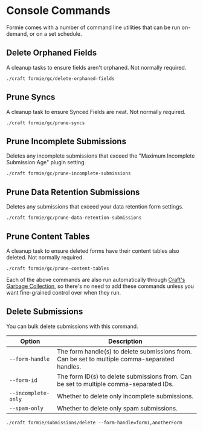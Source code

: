 # Console Commands
Formie comes with a number of command line utilities that can be run on-demand, or on a set schedule.

## Delete Orphaned Fields
A cleanup tasks to ensure fields aren't orphaned. Not normally required.

```
./craft formie/gc/delete-orphaned-fields
```

## Prune Syncs
A cleanup task to ensure Synced Fields are neat. Not normally required.

```
./craft formie/gc/prune-syncs
```

## Prune Incomplete Submissions
Deletes any incomplete submissions that exceed the "Maximum Incomplete Submission Age" plugin setting.

```
./craft formie/gc/prune-incomplete-submissions
```

## Prune Data Retention Submissions
Deletes any submissions that exceed your data retention form settings.

```
./craft formie/gc/prune-data-retention-submissions
```

## Prune Content Tables
A cleanup task to ensure deleted forms have their content tables also deleted. Not normally required.

```
./craft formie/gc/prune-content-tables
```

Each of the above commands are also run automatically through [Craft's Garbage Collection](https://craftcms.com/docs/3.x/gc.html), so there's no need to add these commands unless you want fine-grained control over when they run.

## Delete Submissions
You can bulk delete submissions with this command.

Option | Description
--- | ---
`--form-handle` | The form handle(s) to delete submissions from. Can be set to multiple comma-separated handles.
`--form-id` | The form ID(s) to delete submissions from. Can be set to multiple comma-separated IDs.
`--incomplete-only` | Whether to delete only incomplete submissions.
`--spam-only` | Whether to delete only spam submissions.

```
./craft formie/submissions/delete --form-handle=form1,anotherForm
```
